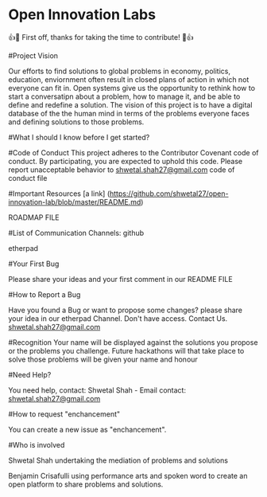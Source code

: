 # Open Innovation Labs
:+1::tada: First off, thanks for taking the time to contribute! :tada::+1:

#Project Vision

Our efforts to find solutions to global problems in economy, politics, education, enviornment often result in closed plans of action in which  not everyone can fit in. Open systems give us the opportunity to rethink how to start a conversatipn about a problem, how to manage it, and be able to define and redefine a solution.
The vision of this project is to have a digital database of the the human mind in terms of the problems everyone faces and defining solutions to those problems.

#What I should I know before I get started?

#Code of Conduct
This project adheres to the Contributor Covenant code of conduct. By participating, you are expected to uphold this code. Please report unacceptable behavior to shwetal.shah27@gmail.com
code of conduct file

#Important Resources
[a link] (https://github.com/shwetal27/open-innovation-lab/blob/master/README.md)

ROADMAP FILE

#List of Communication Channels:
github

etherpad

#Your First Bug

Please share your ideas and your first comment in our README FILE

#How to Report a Bug

Have you found a Bug or want to propose some changes? please share your idea in our etherpad Channel. Don't have access. Contact Us. shwetal.shah27@gmail.com

#Recognition
Your name will be displayed against the solutions you propose or the problems you challenge. Future hackathons will that take place to solve those problems will be given your name and honour

#Need Help?

You need help, contact: Shwetal Shah - Email contact: shwetal.shah27@gmail.com

#How to request "enchancement"

You can create a new issue as "enchancement".

#Who is involved

Shwetal Shah undertaking the mediation of problems and solutions

Benjamin Crisafulli using performance arts and spoken word to create an open platform to share problems and solutions.
